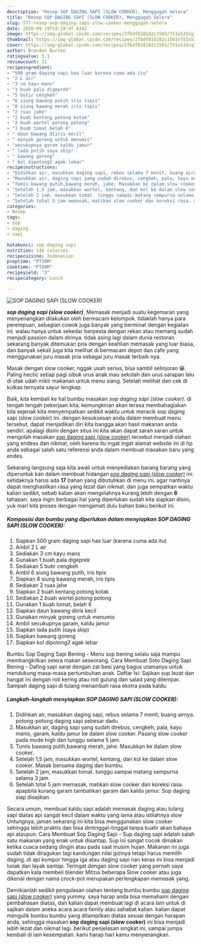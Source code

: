 ```yaml
---
description: "Resep SOP DAGING SAPI (SLOW COOKER), Menggugah Selera"
title: "Resep SOP DAGING SAPI (SLOW COOKER), Menggugah Selera"
slug: 577-resep-sop-daging-sapi-slow-cooker-menggugah-selera
date: 2020-09-19T14:19:47.638Z
image: https://img-global.cpcdn.com/recipes/2fbdf818182c1503/751x532cq70/sop-daging-sapi-slow-cooker-foto-resep-utama.jpg
thumbnail: https://img-global.cpcdn.com/recipes/2fbdf818182c1503/751x532cq70/sop-daging-sapi-slow-cooker-foto-resep-utama.jpg
cover: https://img-global.cpcdn.com/recipes/2fbdf818182c1503/751x532cq70/sop-daging-sapi-slow-cooker-foto-resep-utama.jpg
author: Brandon Burton
ratingvalue: 3.1
reviewcount: 11
recipeingredient:
- "500 gram daging sapi has luar karena cuma ada itu"
- "2 L air"
- "3 cm kayu mans"
- "1 buah pala digeprek"
- "5 butir cengkeh"
- "6 siung bawang putih iris tipis"
- "8 siung bawang merah iris tipis"
- "2 ruas jahe"
- "2 buah kentang potong kotak"
- "2 buah wortel potong potong"
- "1 buah tomat belah 6"
- " daun bawang diiris kecil"
- " minyak goreng untuk menumis"
- "secukupnya garam kaldu jamur"
- " lada putih saya skip"
- " bawang goreng"
- " kol dipotong2 agak lebar"
recipeinstructions:
- "Didihkan air, masukkan daging sapi, rebus selama 7 menit, buang airnya. potong-potong daging sapi sebesar dadu"
- "Masukkan air, daging sapi yang sudah direbus, cengkeh, pala, kayu manis, garam, kaldu jamur ke dalam slow cooker. Pasang slow cooker pada mode high dan tunggu selama 5 jam."
- "Tumis bawang putih,bawang merah, jahe. Masukkan ke dalam slow cooker."
- "Setelah 1,5 jam, masukkan wortel, kentang, dan kol ke dalam slow cooker. Masak bersama daging dan bumbu."
- "Setelah 2 jam, masukkan tomat. tunggu sampai matang sempurna selama 3 jam."
- "Setelah total 5 jam memasak, matikan slow cooker dan koreksi rasa. apapbila kurang garam tambahkan garam dan kaldu jamur. Sop daging siap disajikan."
categories:
- Resep
tags:
- sop
- daging
- sapi

katakunci: sop daging sapi 
nutrition: 144 calories
recipecuisine: Indonesian
preptime: "PT30M"
cooktime: "PT60M"
recipeyield: "3"
recipecategory: Lunch

---
```



![SOP DAGING SAPI (SLOW COOKER)](https://img-global.cpcdn.com/recipes/2fbdf818182c1503/751x532cq70/sop-daging-sapi-slow-cooker-foto-resep-utama.jpg)

<b><i>sop daging sapi (slow cooker)</i></b>, Memasak menjadi suatu kegemaran yang menyenangkan dilakukan oleh bermacam kelompok. tidaklah hanya para perempuan, sebagian cowok juga banyak yang berminat dengan kegiatan ini. walau hanya untuk sekedar berpesta dengan rekan atau memang sudah menjadi passion dalam dirinya. tidak asing lagi dalam dunia restoran sekarang banyak ditemukan pria dengan keahlian memasak yang luar biasa, dan banyak sekali juga kita melihat di bermacam depot dan cafe yang menggunakan juru masak pria sebagai juru masak terbaik nya.

Masak dengan slow cooker, nggak usah serius, bisa sambil selinjoran 😁. Paling hectic setiap pagi sibuk urus anak mau sekolah dan urus sarapan lalu di otak udah mikir makanan untuk menu siang. Setelah melihat dan cek di kulkas ternyata sayur lengkap.

Baik, kita kembali ke hal bumbu masakan <i>sop daging sapi (slow cooker)</i>. di tengah tengah pekerjaan kita, kemungkinan akan terasa membahagiakan bila sejenak kita menyempatkan sedikit waktu untuk meracik sop daging sapi (slow cooker) ini. dengan kesuksesan anda dalam membuat menu tersebut, dapat menjadikan diri kita bangga akan hasil makanan anda sendiri. apalagi disini dengan situs ini kita akan dapat saran saran untuk mengolah masakan <u>sop daging sapi (slow cooker)</u> tersebut menjadi olahan yang endess dan nikmat, oleh karena itu ingat ingat alamat website ini di hp anda sebagai salah satu referensi anda dalam membuat masakan baru yang endes.


Sekarang langsung saja kita awali untuk menyediakan barang barang yang diperuntuk kan dalam membuat hidangan <u><i>sop daging sapi (slow cooker)</i></u> ini. setidaknya harus ada <b>17</b> bahan yang dibutuhkan di menu ini. agar nantinya dapat menghasilkan rasa yang lezat dan nikmat. dan juga sempatkan waktu kalian sedikit, sebab kalian akan mengolahnya kurang lebih dengan <b>6</b> tahapan. saya ingin berbagai hal yang diperlukan sudah kita siapkan disini, yuk mari kita proses dengan mengamati dulu bahan baku berikut ini.

<!--inarticleads1-->

##### Komposisi dan bumbu yang diperlukan dalam menyiapkan SOP DAGING SAPI (SLOW COOKER):

1. Siapkan 500 gram daging sapi has luar (karena cuma ada itu)
1. Ambil 2 L air
1. Sediakan 3 cm kayu mans
1. Gunakan 1 buah pala digeprek
1. Sediakan 5 butir cengkeh
1. Ambil 6 siung bawang putih, iris tipis
1. Siapkan 8 siung bawang merah, iris tipis
1. Sediakan 2 ruas jahe
1. Siapkan 2 buah kentang potong kotak
1. Sediakan 2 buah wortel potong potong
1. Gunakan 1 buah tomat, belah 6
1. Siapkan  daun bawang diiris kecil
1. Gunakan  minyak goreng untuk menumis
1. Ambil secukupnya garam, kaldu jamur
1. Siapkan  lada putih (saya skip)
1. Siapkan  bawang goreng
1. Siapkan  kol dipotong2 agak lebar


Bumbu Sop Daging Sapi Bening - Menu sop bening selalu saja mampu membangkitkan selera makan seseorang. Cara Membuat Soto Daging Sapi Bening - Dafing sapi sarat dengan zat besi yang bagus utamanya untuk mendukung masa-masa pertumbuhan anak. Daftar Isi: Sajikan sup lezat dan hangat ini dengan roti kering atau roti gulung dan salad yang dilempar. Sampah daging sapi di tulang menambah rasa ekstra pada kaldu. 

<!--inarticleads2-->

##### Langkah-langkah menyiapkan SOP DAGING SAPI (SLOW COOKER):

1. Didihkan air, masukkan daging sapi, rebus selama 7 menit, buang airnya. potong-potong daging sapi sebesar dadu
1. Masukkan air, daging sapi yang sudah direbus, cengkeh, pala, kayu manis, garam, kaldu jamur ke dalam slow cooker. Pasang slow cooker pada mode high dan tunggu selama 5 jam.
1. Tumis bawang putih,bawang merah, jahe. Masukkan ke dalam slow cooker.
1. Setelah 1,5 jam, masukkan wortel, kentang, dan kol ke dalam slow cooker. Masak bersama daging dan bumbu.
1. Setelah 2 jam, masukkan tomat. tunggu sampai matang sempurna selama 3 jam.
1. Setelah total 5 jam memasak, matikan slow cooker dan koreksi rasa. apapbila kurang garam tambahkan garam dan kaldu jamur. Sop daging siap disajikan.


Secara umum, membuat kaldu sapi adalah memasak daging atau tulang sapi diatas api sangat kecil dalam waktu yang lama atau istilahnya slow Untungnya, jaman sekarang ini kita bisa menggunakan slow cooker sehingga lebih praktis dan bisa dintinggal-tinggal tanpa kuatir akan bahaya api ataupun. Cara Membuat Sop Daging Sapi - Sup daging sapi adalah salah satu makanan yang enak untuk disantap. Sup ini sangat cocok dimakan ketika cuaca sedang dingin atau pada saat musim hujan. Makanan ini juga sudah tidak diragukan lagi kandungan nilai gizinya tetapi harus memilih daging..di api kompor hingga iga atau daging sapi nan keras ini bisa menjadi lunak dan layak santap. Teringat dengan slow cooker yang pernah saya dapatkan kala membeli blender Mitzui beberapa Slow cooker atau juga dikenal dengan nama crock-pot merupakan perlengkapan memasak yang. 

Demikianlah sedikit pengulasan olahan tentang bumbu bumbu <u>sop daging sapi (slow cooker)</u> yang yummy. saya harap anda bisa memahami dengan pembahasan diatas, dan kalian dapat membuat lagi di acara lain untuk di sajikan dalam aneka acara acara family atau sahabat kalian. kalian dapat mengulik bumbu bumbu yang ditampilkan diatas sesuai dengan harapan anda, sehingga masakan <b>sop daging sapi (slow cooker)</b> ini bisa menjadi lebih lezat dan nikmat lagi. berikut penjelasan singkat ini, sampai jumpa kembali di lain kesempatan. kami harap hari kamu menyenangkan.
